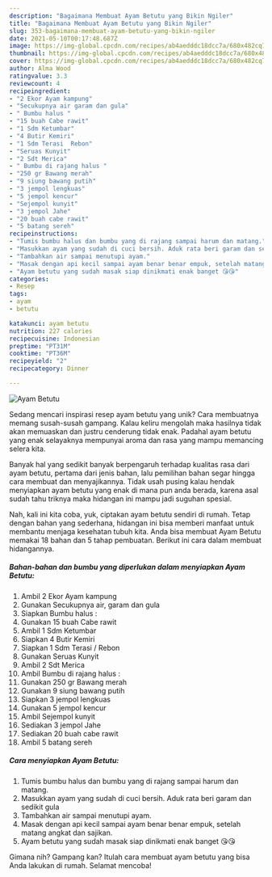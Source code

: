 ```yaml
---
description: "Bagaimana Membuat Ayam Betutu yang Bikin Ngiler"
title: "Bagaimana Membuat Ayam Betutu yang Bikin Ngiler"
slug: 353-bagaimana-membuat-ayam-betutu-yang-bikin-ngiler
date: 2021-05-10T00:17:48.687Z
image: https://img-global.cpcdn.com/recipes/ab4aedddc18dcc7a/680x482cq70/ayam-betutu-foto-resep-utama.jpg
thumbnail: https://img-global.cpcdn.com/recipes/ab4aedddc18dcc7a/680x482cq70/ayam-betutu-foto-resep-utama.jpg
cover: https://img-global.cpcdn.com/recipes/ab4aedddc18dcc7a/680x482cq70/ayam-betutu-foto-resep-utama.jpg
author: Alma Wood
ratingvalue: 3.3
reviewcount: 4
recipeingredient:
- "2 Ekor Ayam kampung"
- "Secukupnya air garam dan gula"
- " Bumbu halus "
- "15 buah Cabe rawit"
- "1 Sdm Ketumbar"
- "4 Butir Kemiri"
- "1 Sdm Terasi  Rebon"
- "Seruas Kunyit"
- "2 Sdt Merica"
- " Bumbu di rajang halus "
- "250 gr Bawang merah"
- "9 siung bawang putih"
- "3 jempol lengkuas"
- "5 jempol kencur"
- "Sejempol kunyit"
- "3 jempol Jahe"
- "20 buah cabe rawit"
- "5 batang sereh"
recipeinstructions:
- "Tumis bumbu halus dan bumbu yang di rajang sampai harum dan matang."
- "Masukkan ayam yang sudah di cuci bersih. Aduk rata beri garam dan sedikit gula"
- "Tambahkan air sampai menutupi ayam."
- "Masak dengan api kecil sampai ayam benar benar empuk, setelah matang angkat dan sajikan."
- "Ayam betutu yang sudah masak siap dinikmati enak banget 😘😘"
categories:
- Resep
tags:
- ayam
- betutu

katakunci: ayam betutu 
nutrition: 227 calories
recipecuisine: Indonesian
preptime: "PT31M"
cooktime: "PT36M"
recipeyield: "2"
recipecategory: Dinner

---
```



![Ayam Betutu](https://img-global.cpcdn.com/recipes/ab4aedddc18dcc7a/680x482cq70/ayam-betutu-foto-resep-utama.jpg)

Sedang mencari inspirasi resep ayam betutu yang unik? Cara membuatnya memang susah-susah gampang. Kalau keliru mengolah maka hasilnya tidak akan memuaskan dan justru cenderung tidak enak. Padahal ayam betutu yang enak selayaknya mempunyai aroma dan rasa yang mampu memancing selera kita.



Banyak hal yang sedikit banyak berpengaruh terhadap kualitas rasa dari ayam betutu, pertama dari jenis bahan, lalu pemilihan bahan segar hingga cara membuat dan menyajikannya. Tidak usah pusing kalau hendak menyiapkan ayam betutu yang enak di mana pun anda berada, karena asal sudah tahu triknya maka hidangan ini mampu jadi suguhan spesial.


Nah, kali ini kita coba, yuk, ciptakan ayam betutu sendiri di rumah. Tetap dengan bahan yang sederhana, hidangan ini bisa memberi manfaat untuk membantu menjaga kesehatan tubuh kita. Anda bisa membuat Ayam Betutu memakai 18 bahan dan 5 tahap pembuatan. Berikut ini cara dalam membuat hidangannya.

<!--inarticleads1-->

##### Bahan-bahan dan bumbu yang diperlukan dalam menyiapkan Ayam Betutu:

1. Ambil 2 Ekor Ayam kampung
1. Gunakan Secukupnya air, garam dan gula
1. Siapkan  Bumbu halus :
1. Gunakan 15 buah Cabe rawit
1. Ambil 1 Sdm Ketumbar
1. Siapkan 4 Butir Kemiri
1. Siapkan 1 Sdm Terasi / Rebon
1. Gunakan Seruas Kunyit
1. Ambil 2 Sdt Merica
1. Ambil  Bumbu di rajang halus :
1. Gunakan 250 gr Bawang merah
1. Gunakan 9 siung bawang putih
1. Siapkan 3 jempol lengkuas
1. Gunakan 5 jempol kencur
1. Ambil Sejempol kunyit
1. Sediakan 3 jempol Jahe
1. Sediakan 20 buah cabe rawit
1. Ambil 5 batang sereh




<!--inarticleads2-->

##### Cara menyiapkan Ayam Betutu:

1. Tumis bumbu halus dan bumbu yang di rajang sampai harum dan matang.
1. Masukkan ayam yang sudah di cuci bersih. Aduk rata beri garam dan sedikit gula
1. Tambahkan air sampai menutupi ayam.
1. Masak dengan api kecil sampai ayam benar benar empuk, setelah matang angkat dan sajikan.
1. Ayam betutu yang sudah masak siap dinikmati enak banget 😘😘




Gimana nih? Gampang kan? Itulah cara membuat ayam betutu yang bisa Anda lakukan di rumah. Selamat mencoba!
